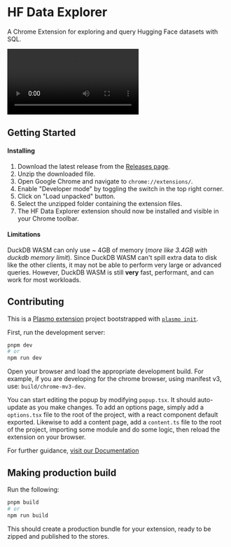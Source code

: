 # HF Data Explorer

A Chrome Extension for exploring and query Hugging Face datasets with SQL.

<video controls src="./media/Demo.mp4" title="Demo"></video>

## Getting Started

#### Installing

1. Download the latest release from the [Releases page](https://github.com/cfahlgren1/hf-data-explorer/releases).
2. Unzip the downloaded file.
3. Open Google Chrome and navigate to `chrome://extensions/`.
4. Enable "Developer mode" by toggling the switch in the top right corner.
5. Click on "Load unpacked" button.
6. Select the unzipped folder containing the extension files.
7. The HF Data Explorer extension should now be installed and visible in your Chrome toolbar.

#### Limitations

DuckDB WASM can only use ~ 4GB of memory (_more like 3.4GB with duckdb memory limit_). Since DuckDB WASM can't spill extra data to disk like the other clients, it may not be able to perform very large or advanced queries. However, DuckDB WASM is still **very** fast, performant, and can work for most workloads.

## Contributing

This is a [Plasmo extension](https://docs.plasmo.com/) project bootstrapped with [`plasmo init`](https://www.npmjs.com/package/plasmo).

First, run the development server:

```bash
pnpm dev
# or
npm run dev
```

Open your browser and load the appropriate development build. For example, if you are developing for the chrome browser, using manifest v3, use: `build/chrome-mv3-dev`.

You can start editing the popup by modifying `popup.tsx`. It should auto-update as you make changes. To add an options page, simply add a `options.tsx` file to the root of the project, with a react component default exported. Likewise to add a content page, add a `content.ts` file to the root of the project, importing some module and do some logic, then reload the extension on your browser.

For further guidance, [visit our Documentation](https://docs.plasmo.com/)

## Making production build

Run the following:

```bash
pnpm build
# or
npm run build
```

This should create a production bundle for your extension, ready to be zipped and published to the stores.
